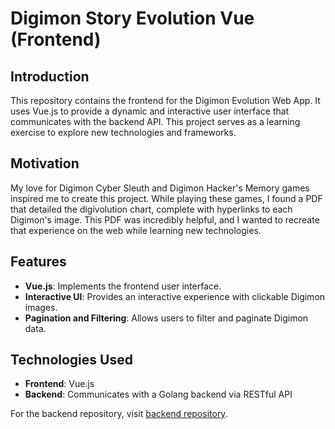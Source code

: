 # Digimon Story Evolution Vue (Frontend)

## Introduction

This repository contains the frontend for the Digimon Evolution Web App. It uses Vue.js to provide a dynamic and interactive user interface that communicates with the backend API. This project serves as a learning exercise to explore new technologies and frameworks.

## Motivation

My love for Digimon Cyber Sleuth and Digimon Hacker's Memory games inspired me to create this project. While playing these games, I found a PDF that detailed the digivolution chart, complete with hyperlinks to each Digimon's image. This PDF was incredibly helpful, and I wanted to recreate that experience on the web while learning new technologies.

## Features

- **Vue.js**: Implements the frontend user interface.
- **Interactive UI**: Provides an interactive experience with clickable Digimon images.
- **Pagination and Filtering**: Allows users to filter and paginate Digimon data.

## Technologies Used

- **Frontend**: Vue.js
- **Backend**: Communicates with a Golang backend via RESTful API

For the backend repository, visit [backend repository](https://github.com/farizaotearoa/digimon-story-evolution-go).

